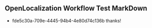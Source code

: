 ## OpenLocalization Workflow Test MarkDown
* fde5c30a-709e-4445-94b4-4e80d74c136b thanks!

<!--HONumber=Jul16_HO4-->



